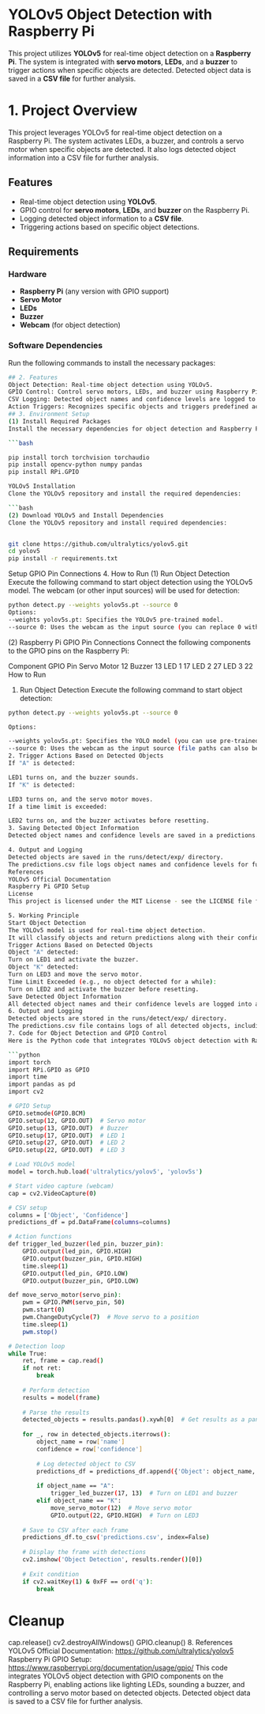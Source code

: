 # YOLOv5 Object Detection with Raspberry Pi

This project utilizes **YOLOv5** for real-time object detection on a **Raspberry Pi**. The system is integrated with **servo motors**, **LEDs**, and a **buzzer** to trigger actions when specific objects are detected. Detected object data is saved in a **CSV file** for further analysis.
# 1. Project Overview
This project leverages YOLOv5 for real-time object detection on a Raspberry Pi. The system activates LEDs, a buzzer, and controls a servo motor when specific objects are detected. It also logs detected object information into a CSV file for further analysis.

## Features

- Real-time object detection using **YOLOv5**.
- GPIO control for **servo motors**, **LEDs**, and **buzzer** on the Raspberry Pi.
- Logging detected object information to a **CSV file**.
- Triggering actions based on specific object detections.

## Requirements

### Hardware
- **Raspberry Pi** (any version with GPIO support)
- **Servo Motor**
- **LEDs**
- **Buzzer**
- **Webcam** (for object detection)
  
### Software Dependencies

Run the following commands to install the necessary packages:

```bash
## 2. Features
Object Detection: Real-time object detection using YOLOv5.
GPIO Control: Control servo motors, LEDs, and buzzer using Raspberry Pi GPIO.
CSV Logging: Detected object names and confidence levels are logged to a CSV file.
Action Triggers: Recognizes specific objects and triggers predefined actions.
## 3. Environment Setup
(1) Install Required Packages
Install the necessary dependencies for object detection and Raspberry Pi GPIO control:

```bash

pip install torch torchvision torchaudio
pip install opencv-python numpy pandas
pip install RPi.GPIO

YOLOv5 Installation
Clone the YOLOv5 repository and install the required dependencies:

```bash
(2) Download YOLOv5 and Install Dependencies
Clone the YOLOv5 repository and install required dependencies:
```

```bash

git clone https://github.com/ultralytics/yolov5.git
cd yolov5
pip install -r requirements.txt
```

Setup
GPIO Pin Connections
4. How to Run
(1) Run Object Detection
Execute the following command to start object detection using the YOLOv5 model. The webcam (or other input sources) will be used for detection:

```bash
python detect.py --weights yolov5s.pt --source 0
Options:
--weights yolov5s.pt: Specifies the YOLOv5 pre-trained model.
--source 0: Uses the webcam as the input source (you can replace 0 with a video file path).
```

(2) Raspberry Pi GPIO Pin Connections
Connect the following components to the GPIO pins on the Raspberry Pi:

Component	GPIO Pin
Servo Motor	12
Buzzer	13
LED 1	17
LED 2	27
LED 3	22
How to Run
1. Run Object Detection
Execute the following command to start object detection:
```bash
python detect.py --weights yolov5s.pt --source 0

Options:

--weights yolov5s.pt: Specifies the YOLO model (you can use pre-trained models).
--source 0: Uses the webcam as the input source (file paths can also be specified).
2. Trigger Actions Based on Detected Objects
If "A" is detected:

LED1 turns on, and the buzzer sounds.
If "K" is detected:

LED3 turns on, and the servo motor moves.
If a time limit is exceeded:

LED2 turns on, and the buzzer activates before resetting.
3. Saving Detected Object Information
Detected object names and confidence levels are saved in a predictions.csv file.

4. Output and Logging
Detected objects are saved in the runs/detect/exp/ directory.
The predictions.csv file logs object names and confidence levels for further analysis.
References
YOLOv5 Official Documentation
Raspberry Pi GPIO Setup
License
This project is licensed under the MIT License - see the LICENSE file for details.

5. Working Principle
Start Object Detection
The YOLOv5 model is used for real-time object detection.
It will classify objects and return predictions along with their confidence levels.
Trigger Actions Based on Detected Objects
Object "A" detected:
Turn on LED1 and activate the buzzer.
Object "K" detected:
Turn on LED3 and move the servo motor.
Time Limit Exceeded (e.g., no object detected for a while):
Turn on LED2 and activate the buzzer before resetting.
Save Detected Object Information
All detected object names and their confidence levels are logged into a predictions.csv file.
6. Output and Logging
Detected objects are stored in the runs/detect/exp/ directory.
The predictions.csv file contains logs of all detected objects, including their names and confidence scores.
7. Code for Object Detection and GPIO Control
Here is the Python code that integrates YOLOv5 object detection with Raspberry Pi GPIO control:

```python
import torch
import RPi.GPIO as GPIO
import time
import pandas as pd
import cv2

# GPIO Setup
GPIO.setmode(GPIO.BCM)
GPIO.setup(12, GPIO.OUT)  # Servo motor
GPIO.setup(13, GPIO.OUT)  # Buzzer
GPIO.setup(17, GPIO.OUT)  # LED 1
GPIO.setup(27, GPIO.OUT)  # LED 2
GPIO.setup(22, GPIO.OUT)  # LED 3

# Load YOLOv5 model
model = torch.hub.load('ultralytics/yolov5', 'yolov5s')

# Start video capture (webcam)
cap = cv2.VideoCapture(0)

# CSV setup
columns = ['Object', 'Confidence']
predictions_df = pd.DataFrame(columns=columns)

# Action functions
def trigger_led_buzzer(led_pin, buzzer_pin):
    GPIO.output(led_pin, GPIO.HIGH)
    GPIO.output(buzzer_pin, GPIO.HIGH)
    time.sleep(1)
    GPIO.output(led_pin, GPIO.LOW)
    GPIO.output(buzzer_pin, GPIO.LOW)

def move_servo_motor(servo_pin):
    pwm = GPIO.PWM(servo_pin, 50)
    pwm.start(0)
    pwm.ChangeDutyCycle(7)  # Move servo to a position
    time.sleep(1)
    pwm.stop()

# Detection loop
while True:
    ret, frame = cap.read()
    if not ret:
        break
    
    # Perform detection
    results = model(frame)
    
    # Parse the results
    detected_objects = results.pandas().xywh[0]  # Get results as a pandas dataframe
    
    for _, row in detected_objects.iterrows():
        object_name = row['name']
        confidence = row['confidence']
        
        # Log detected object to CSV
        predictions_df = predictions_df.append({'Object': object_name, 'Confidence': confidence}, ignore_index=True)
        
        if object_name == "A":
            trigger_led_buzzer(17, 13)  # Turn on LED1 and buzzer
        elif object_name == "K":
            move_servo_motor(12)  # Move servo motor
            GPIO.output(22, GPIO.HIGH)  # Turn on LED3
            
    # Save to CSV after each frame
    predictions_df.to_csv('predictions.csv', index=False)
    
    # Display the frame with detections
    cv2.imshow('Object Detection', results.render()[0])
    
    # Exit condition
    if cv2.waitKey(1) & 0xFF == ord('q'):
        break
```
# Cleanup
cap.release()
cv2.destroyAllWindows()
GPIO.cleanup()
8. References
YOLOv5 Official Documentation: https://github.com/ultralytics/yolov5
Raspberry Pi GPIO Setup: https://www.raspberrypi.org/documentation/usage/gpio/
This code integrates YOLOv5 object detection with GPIO components on the Raspberry Pi, enabling actions like lighting LEDs, sounding a buzzer, and controlling a servo motor based on detected objects. Detected object data is saved to a CSV file for further analysis.